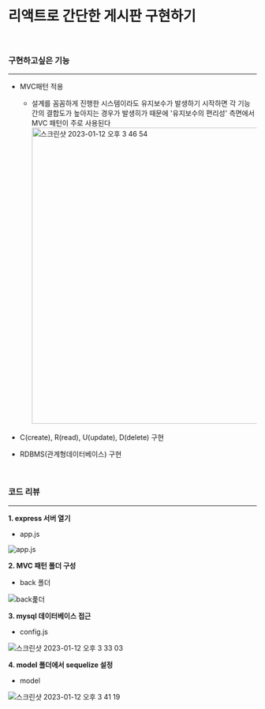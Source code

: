 # 리액트로 간단한 게시판 구현하기
<br/>


### 구현하고싶은 기능
---------------------
- MVC패턴 적용

  - 설계를 꼼꼼하게 진행한 시스템이라도 유지보수가 발생하기 시작하면 각 기능간의 결합도가 높아지는 경우가 발생히가 때문에 '유지보수의 편리성' 측면에서 MVC 패턴이 주로 사용된다
    <img width="600" alt="스크린샷 2023-01-12 오후 3 46 54" src="https://user-images.githubusercontent.com/107898063/211996855-83652277-9890-4829-a45e-c90e8c8e63d6.png">
    
- C(create), R(read), U(update), D(delete) 구현
- RDBMS(관계형데이터베이스) 구현
<br/>

### 코드 리뷰
----------------------
**1. express 서버 열기**

- app.js

![app.js](https://user-images.githubusercontent.com/107898063/211995803-8e52d634-c2b8-4a0b-87b0-d903a72354fa.png)

**2. MVC 패턴 폴더 구성**

- back 폴더

![back폹더](https://user-images.githubusercontent.com/107898063/211993900-7ee27169-0301-400e-a6ab-6f0374a7831b.png)

**3. mysql 데이터베이스 접근**

- config.js

![스크린샷 2023-01-12 오후 3 33 03](https://user-images.githubusercontent.com/107898063/211994703-20464d3c-66c0-4cd9-ae34-86e22f44611f.png)

**4. model 폴더에서 sequelize 설정**

- model

![스크린샷 2023-01-12 오후 3 41 19](https://user-images.githubusercontent.com/107898063/211995923-2b21e648-3caf-4bf2-b134-ddc5e7f4917a.png)
